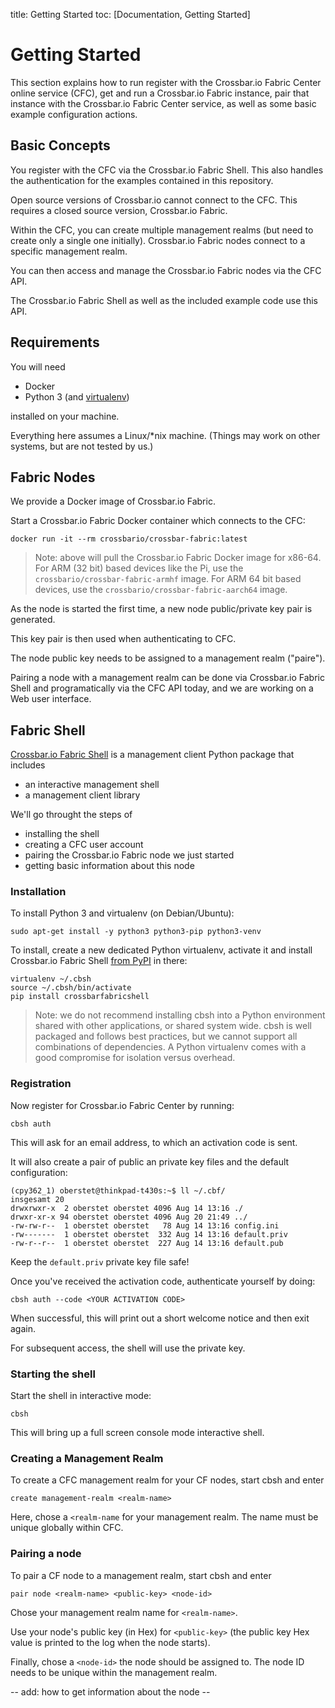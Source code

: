 title: Getting Started
toc: [Documentation, Getting Started]

# Getting Started

This section explains how to run register with the Crossbar.io Fabric Center online service (CFC), get and run a Crossbar.io Fabric instance, pair that instance with the Crossbar.io Fabric Center service, as well as some basic example configuration actions.


## Basic Concepts

You register with the CFC via the Crossbar.io Fabric Shell. This also handles the authentication for the examples contained in this repository.

Open source versions of Crossbar.io cannot connect to the CFC. This requires a closed source version, Crossbar.io Fabric.

Within the CFC, you can create multiple management realms (but need to create only a single one initially). Crossbar.io Fabric nodes connect to a specific management realm.

You can then access and manage the Crossbar.io Fabric nodes via the CFC API.

The Crossbar.io Fabric Shell as well as the included example code use this API.

## Requirements

You will need

* Docker
* Python 3 (and [virtualenv](https://virtualenv.pypa.io/))

installed on your machine.

Everything here assumes a Linux/\*nix machine. (Things may work on other systems, but are not tested by us.)

## Fabric Nodes

We provide a Docker image of Crossbar.io Fabric.

Start a Crossbar.io Fabric Docker container which connects to the CFC:

    docker run -it --rm crossbario/crossbar-fabric:latest

> Note: above will pull the Crossbar.io Fabric Docker image for x86-64. For ARM (32 bit) based devices like the Pi, use the `crossbario/crossbar-fabric-armhf` image. For ARM 64 bit based devices, use the `crossbario/crossbar-fabric-aarch64` image.

As the node is started the first time, a new node public/private key pair is generated.

This key pair is then used when authenticating to CFC.

The node public key needs to be assigned to a management realm ("paire").

Pairing a node with a management realm can be done via Crossbar.io Fabric Shell and programatically via the CFC API today, and we are working on a Web user interface.


## Fabric Shell

[Crossbar.io Fabric Shell](https://github.com/crossbario/crossbar-fabric-shell) is a management client Python package that includes

* an interactive management shell
* a management client library

We'll go throught the steps of

* installing the shell
* creating a CFC user account
* pairing the Crossbar.io Fabric node we just started
* getting basic information about this node


### Installation

To install Python 3 and virtualenv (on Debian/Ubuntu):

```console
sudo apt-get install -y python3 python3-pip python3-venv
```

To install, create a new dedicated Python virtualenv, activate it and install Crossbar.io Fabric Shell [from PyPI](https://pypi.python.org/pypi/crossbarfabricshell) in there:

```console
virtualenv ~/.cbsh
source ~/.cbsh/bin/activate
pip install crossbarfabricshell
```

> Note: we do not recommend installing cbsh into a Python environment shared with other applications, or shared system wide. cbsh is well packaged and follows best practices, but we cannot support all combinations of dependencies. A Python virtualenv comes with a good compromise for isolation versus overhead.

### Registration

Now register for Crossbar.io Fabric Center by running:

```console
cbsh auth
```

This will ask for an email address, to which an activation code is sent.

It will also create a pair of public an private key files and the default configuration:

```console
(cpy362_1) oberstet@thinkpad-t430s:~$ ll ~/.cbf/
insgesamt 20
drwxrwxr-x  2 oberstet oberstet 4096 Aug 14 13:16 ./
drwxr-xr-x 94 oberstet oberstet 4096 Aug 20 21:49 ../
-rw-rw-r--  1 oberstet oberstet   78 Aug 14 13:16 config.ini
-rw-------  1 oberstet oberstet  332 Aug 14 13:16 default.priv
-rw-r--r--  1 oberstet oberstet  227 Aug 14 13:16 default.pub
```

Keep the `default.priv` private key file safe!

Once you've received the activation code, authenticate yourself by doing:

```console
cbsh auth --code <YOUR ACTIVATION CODE>
```

When successful, this will print out a short welcome notice and then exit again.

For subsequent access, the shell will use the private key.

### Starting the shell

Start the shell in interactive mode:

```console
cbsh
```

This will bring up a full screen console mode interactive shell.


### Creating a Management Realm

To create a CFC management realm for your CF nodes, start cbsh and enter

    create management-realm <realm-name>

Here, chose a `<realm-name` for your management realm. The name must be unique globally within CFC.


### Pairing a node

To pair a CF node to a management realm, start cbsh and enter

    pair node <realm-name> <public-key> <node-id>

Chose your management realm name for `<realm-name>`.

Use your node's public key (in Hex) for `<public-key>` (the public key Hex value is printed to the log when the node starts).

Finally, chose a `<node-id>` the node should be assigned to. The node ID needs to be unique within the management realm.


-- add: how to get information about the node --
